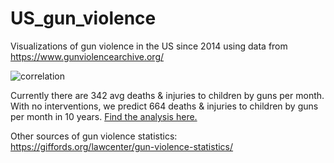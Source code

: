 # US_gun_violence

Visualizations of gun violence in the US since 2014 using data from https://www.gunviolencearchive.org/

![correlation](https://user-images.githubusercontent.com/56094636/170393293-481eea97-5f00-4f33-8569-508c38970042.png)

Currently there are 342 avg deaths & injuries to children by guns per month. With no interventions, we predict 664 deaths & injuries to children by guns per month in 10 years. [Find the analysis here.](https://github.com/lauraluebbert/US_gun_violence/blob/main/gun_violence_analysis.ipynb)

Other sources of gun violence statistics:  
https://giffords.org/lawcenter/gun-violence-statistics/
